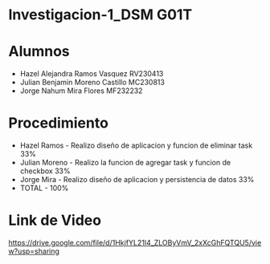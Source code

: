 # Investigacion-1_DSM G01T

# Alumnos
* Hazel Alejandra Ramos Vasquez RV230413
* Julian Benjamin Moreno Castillo MC230813
* Jorge Nahum Mira Flores MF232232

# Procedimiento
* Hazel Ramos - Realizo diseño de aplicacion y funcion de eliminar task 33%
* Julian Moreno - Realizo la funcion de agregar task y funcion de checkbox 33%
* Jorge Mira - Realizo diseño de aplicacion y persistencia de datos 33%
* TOTAL - 100%

# Link de Video 
https://drive.google.com/file/d/1HkjfYL21I4_ZLOByVmV_2xXcGhFQTQU5/view?usp=sharing
